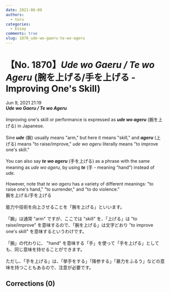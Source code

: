 ```yaml
---
date: 2021-06-09
authors:
  - toru
categories:
  - Essay
comments: true
slug: 1870_ude-wo-gaeru-te-wo-ageru
---
```


# 【No. 1870】<strong><em>Ude wo Gaeru / Te wo Ageru</strong></em> (腕を上げる/手を上げる - Improving One's Skill)
<div class="date">Jun 9, 2021 21:19</div>
<div id="post"><div id="body_show_ori">
<strong><em>Ude wo Gaeru / Te wo Ageru</strong></em><br/><br/>Improving one's skill or performance is expressed as <strong><em>ude wo ageru</em></strong> (腕を上げる) in Japanese.<br/><br/>Sine <strong><em>ude</em></strong> (腕) usually means "arm," but here it means "skill," and <strong><em>ageru</em></strong> (上げる) means "to raise/improve," <em>ude wo ageru</em> literally means "to improve one's skill."<br/><br/>You can also say <strong><em>te wo ageru</em></strong> (手を上げる) as a phrase with the same meaning as <em>ude wo ageru</em>, by using <strong><em>te</em></strong> (手 - meaning "hand") instead of <em>ude</em>.<br/><br/>However, note that <em>te wo ageru</em> has a variety of different meanings: "to raise one's hand," "to surrender," and "to do violence."
</div></div>

<!-- more -->

<div id="post_ja"><div id="body_show_mo">
腕を上げる/手を上げる<br/><br/>能力や技術を向上させることを「腕を上げる」といいます。<br/><br/>「腕」は通常 "arm" ですが、ここでは "skill" を、「上げる」は "to raise/improve" を意味するので、「腕を上げる」は文字どおり "to improve one's skill" を意味するというわけです。<br/><br/>「腕」の代わりに、 "hand" を意味する「手」を使って「手を上げる」としても、同じ意味を持せることができます。<br/><br/>ただし、「手を上げる」は、「挙手をする」「降参する」「暴力をふるう」などの意味を持つこともあるので、注意が必要です。
</div></div>

## Corrections (0)
